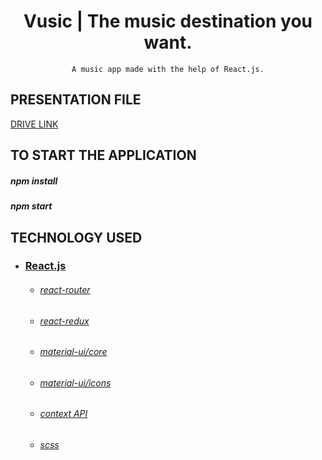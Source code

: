 <h1 align="center">
   Vusic | The music destination you want.
</h1>

<div align="center">

    A music app made with the help of React.js.
    
</div>

## PRESENTATION FILE
[DRIVE LINK](https://docs.google.com/presentation/d/1-IdMFbeMgHjtSqdNC0St8wFra6mDI_ju6JoQMqiU6_w/edit?usp=sharing)

## TO START THE APPLICATION
##### npm install 
##### npm start 

## TECHNOLOGY USED

* ### [React.js](https://reactjs.org/)
    * ###### [react-router](https://github.com/ReactTraining/react-router#readme)
    * ###### [react-redux](https://react-redux.js.org/)
    * ###### [material-ui/core](https://www.npmjs.com/package/@material-ui/core)
    * ###### [material-ui/icons](https://www.npmjs.com/package/@material-ui/icons)
    * ###### [context API](https://reactjs.org/docs/context.html)
    * ###### [scss](https://sass-lang.com/)
   
